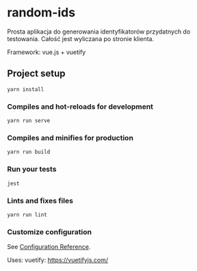 # random-ids

Prosta aplikacja do generowania identyfikatorów przydatnych do testowania.
Całość jest wyliczana po stronie klienta.

Framework: vue.js + vuetify


## Project setup
```
yarn install
```

### Compiles and hot-reloads for development
```
yarn run serve
```

### Compiles and minifies for production
```
yarn run build
```

### Run your tests
```
jest
```

### Lints and fixes files
```
yarn run lint
```

### Customize configuration
See [Configuration Reference](https://cli.vuejs.org/config/).


Uses:
vuetify: https://vuetifyjs.com/


